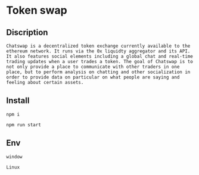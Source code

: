 # Token swap

## Discription
`Chatswap is a decentralized token exchange currently available to the ethereum network. It runs via the 0x liquidty aggregator and its API. It also features social elements including a global chat and real-time trading updates when a user trades a token. The goal of Chatswap is to not only provide a place to communicate with other traders in one place, but to perform analysis on chatting and other socialization in order to provide data on particular on what people are saying and feeling about certain assets.`

## Install
``npm i ``

`` npm run start ``

## Env
`window`

`Linux `